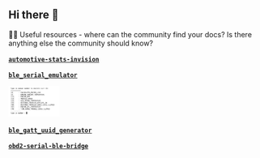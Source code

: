 ## Hi there 👋

👨‍🚀 Useful resources - where can the community find your docs? Is there anything else the community 
should know?

[**```automotive-stats-invision```**](https://github.com/automotive-hub/automotive-stats-invision)

[**```ble_serial_emulator```**](https://github.com/automotive-hub/https://github.com/automotive-hub/tools_kit)

<img src="https://github.com/automotive-hub/.github/blob/master/imgs/debug-ble-emulator-tool.jpg" width=20%>

[**```ble_gatt_uuid_generator```**](https://github.com/automotive-hub/https://github.com/automotive-hub/tools_kit)

[**```obd2-serial-ble-bridge```**](https://github.com/automotive-hub/arduino-obd2-canbus-uart)
